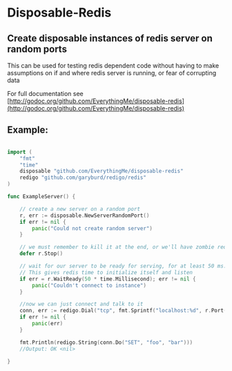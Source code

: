 # Disposable-Redis
## Create disposable instances of redis server on random ports

This can be used for testing redis dependent code without having to make
assumptions on if and where redis server is running, or fear of corrupting data

For full documentation see [http://godoc.org/github.com/EverythingMe/disposable-redis](http://godoc.org/github.com/EverythingMe/disposable-redis)


## Example:

```go

import (
	"fmt"
	"time"
	disposable "github.com/EverythingMe/disposable-redis"
	redigo "github.com/garyburd/redigo/redis"
)

func ExampleServer() {

	// create a new server on a random port
	r, err := disposable.NewServerRandomPort()
	if err != nil {
		panic("Could not create random server")
	}

	// we must remember to kill it at the end, or we'll have zombie redises
	defer r.Stop()

	// wait for our server to be ready for serving, for at least 50 ms.
	// This gives redis time to initialize itself and listen
	if err = r.WaitReady(50 * time.Millisecond); err != nil {
		panic("Couldn't connect to instance")
	}

	//now we can just connect and talk to it
	conn, err := redigo.Dial("tcp", fmt.Sprintf("localhost:%d", r.Port()))
	if err != nil {
		panic(err)
	}

	fmt.Println(redigo.String(conn.Do("SET", "foo", "bar")))
	//Output: OK <nil>

}
```